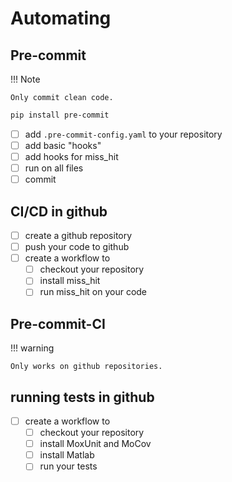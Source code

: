 # Automating


## Pre-commit

!!! Note

    Only commit clean code.

```bash
pip install pre-commit
```

- [ ] add `.pre-commit-config.yaml` to your repository
- [ ] add basic "hooks"
- [ ] add hooks for miss_hit
- [ ] run on all files
- [ ] commit

## CI/CD in github

- [ ] create a github repository
- [ ] push your code to github
- [ ] create a workflow to
    - [ ] checkout your repository
    - [ ] install miss_hit
    - [ ] run miss_hit on your code

## Pre-commit-CI

!!! warning

    Only works on github repositories.

## running tests in github

- [ ] create a workflow to
    - [ ] checkout your repository
    - [ ] install MoxUnit and MoCov
    - [ ] install Matlab
    - [ ] run your tests

<!-- 
## CI/CD in gitlab

### Setting up a CI/CD pipeline

!!! tip 

    Create scripts that you can run locally and in CI. 
    
-->
